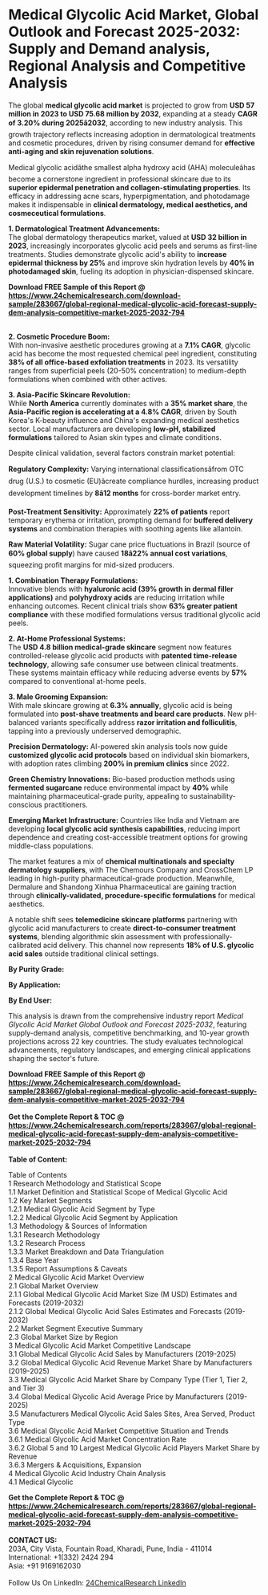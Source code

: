 <h1>Medical Glycolic Acid Market, Global Outlook and Forecast 2025-2032: Supply and Demand analysis, Regional Analysis and Competitive Analysis</h1><p>The global <strong>medical glycolic acid market</strong> is projected to grow from <strong>USD 57 million in 2023 to USD 75.68 million by 2032</strong>, expanding at a steady <strong>CAGR of 3.20% during 2025â2032</strong>, according to new industry analysis. This growth trajectory reflects increasing adoption in dermatological treatments and cosmetic procedures, driven by rising consumer demand for <strong>effective anti-aging and skin rejuvenation solutions</strong>.</p><p>Medical glycolic acidâthe smallest alpha hydroxy acid (AHA) moleculeâhas become a cornerstone ingredient in professional skincare due to its <strong>superior epidermal penetration and collagen-stimulating properties</strong>. Its efficacy in addressing acne scars, hyperpigmentation, and photodamage makes it indispensable in <strong>clinical dermatology, medical aesthetics, and cosmeceutical formulations</strong>.</p><p><strong>1. Dermatological Treatment Advancements:</strong><br>
The global dermatology therapeutics market, valued at <strong>USD 32 billion in 2023</strong>, increasingly incorporates glycolic acid peels and serums as first-line treatments. Studies demonstrate glycolic acid's ability to <strong>increase epidermal thickness by 25%</strong> and improve skin hydration levels by <strong>40% in photodamaged skin</strong>, fueling its adoption in physician-dispensed skincare.</p><div><b>Download FREE Sample of this Report @ 
            <a href="https://www.24chemicalresearch.com/download-sample/283667/global-regional-medical-glycolic-acid-forecast-supply-dem-analysis-competitive-market-2025-2032-794">
            https://www.24chemicalresearch.com/download-sample/283667/global-regional-medical-glycolic-acid-forecast-supply-dem-analysis-competitive-market-2025-2032-794</a></b></div><br><p><strong>2. Cosmetic Procedure Boom:</strong><br>
With non-invasive aesthetic procedures growing at a <strong>7.1% CAGR</strong>, glycolic acid has become the most requested chemical peel ingredient, constituting <strong>38% of all office-based exfoliation treatments</strong> in 2023. Its versatility ranges from superficial peels (20-50% concentration) to medium-depth formulations when combined with other actives.</p><p><strong>3. Asia-Pacific Skincare Revolution:</strong><br>
While <strong>North America</strong> currently dominates with a <strong>35% market share</strong>, the <strong>Asia-Pacific region is accelerating at a 4.8% CAGR</strong>, driven by South Korea's K-beauty influence and China's expanding medical aesthetics sector. Local manufacturers are developing <strong>low-pH, stabilized formulations</strong> tailored to Asian skin types and climate conditions.</p><p>Despite clinical validation, several factors constrain market potential:</p><p><strong>Regulatory Complexity:</strong> Varying international classificationsâfrom OTC drug (U.S.) to cosmetic (EU)âcreate compliance hurdles, increasing product development timelines by <strong>8â12 months</strong> for cross-border market entry.</p><p><strong>Post-Treatment Sensitivity:</strong> Approximately <strong>22% of patients</strong> report temporary erythema or irritation, prompting demand for <strong>buffered delivery systems</strong> and combination therapies with soothing agents like allantoin.</p><p><strong>Raw Material Volatility:</strong> Sugar cane price fluctuations in Brazil (source of <strong>60% global supply</strong>) have caused <strong>18â22% annual cost variations</strong>, squeezing profit margins for mid-sized producers.</p><p><strong>1. Combination Therapy Formulations:</strong><br>
Innovative blends with <strong>hyaluronic acid (39% growth in dermal filler applications)</strong> and <strong>polyhydroxy acids</strong> are reducing irritation while enhancing outcomes. Recent clinical trials show <strong>63% greater patient compliance</strong> with these modified formulations versus traditional glycolic acid peels.</p><p><strong>2. At-Home Professional Systems:</strong><br>
The <strong>USD 4.8 billion medical-grade skincare</strong> segment now features controlled-release glycolic acid products with <strong>patented time-release technology</strong>, allowing safe consumer use between clinical treatments. These systems maintain efficacy while reducing adverse events by <strong>57%</strong> compared to conventional at-home peels.</p><p><strong>3. Male Grooming Expansion:</strong><br>
With male skincare growing at <strong>6.3% annually</strong>, glycolic acid is being formulated into <strong>post-shave treatments and beard care products</strong>. New pH-balanced variants specifically address <strong>razor irritation and folliculitis</strong>, tapping into a previously underserved demographic.</p><p><strong>Precision Dermatology:</strong> AI-powered skin analysis tools now guide <strong>customized glycolic acid protocols</strong> based on individual skin biomarkers, with adoption rates climbing <strong>200% in premium clinics</strong> since 2022.</p><p><strong>Green Chemistry Innovations:</strong> Bio-based production methods using <strong>fermented sugarcane</strong> reduce environmental impact by <strong>40%</strong> while maintaining pharmaceutical-grade purity, appealing to sustainability-conscious practitioners.</p><p><strong>Emerging Market Infrastructure:</strong> Countries like India and Vietnam are developing <strong>local glycolic acid synthesis capabilities</strong>, reducing import dependence and creating cost-accessible treatment options for growing middle-class populations.</p><p>The market features a mix of <strong>chemical multinationals and specialty dermatology suppliers</strong>, with The Chemours Company and CrossChem LP leading in high-purity pharmaceutical-grade production. Meanwhile, Dermalure and Shandong Xinhua Pharmaceutical are gaining traction through <strong>clinically-validated, procedure-specific formulations</strong> for medical aesthetics.</p><p>A notable shift sees <strong>telemedicine skincare platforms</strong> partnering with glycolic acid manufacturers to create <strong>direct-to-consumer treatment systems</strong>, blending algorithmic skin assessment with professionally-calibrated acid delivery. This channel now represents <strong>18% of U.S. glycolic acid sales</strong> outside traditional clinical settings.</p><p><strong>By Purity Grade:</strong></p><p><strong>By Application:</strong></p><p><strong>By End User:</strong></p><p>This analysis is drawn from the comprehensive industry report <em>Medical Glycolic Acid Market Global Outlook and Forecast 2025-2032</em>, featuring supply-demand analysis, competitive benchmarking, and 10-year growth projections across 22 key countries. The study evaluates technological advancements, regulatory landscapes, and emerging clinical applications shaping the sector's future.</p><div><b>Download FREE Sample of this Report @ 
            <a href="https://www.24chemicalresearch.com/download-sample/283667/global-regional-medical-glycolic-acid-forecast-supply-dem-analysis-competitive-market-2025-2032-794">
            https://www.24chemicalresearch.com/download-sample/283667/global-regional-medical-glycolic-acid-forecast-supply-dem-analysis-competitive-market-2025-2032-794</a></b></div><br><div><b>Get the Complete Report & TOC @ 
            <a href="https://www.24chemicalresearch.com/reports/283667/global-regional-medical-glycolic-acid-forecast-supply-dem-analysis-competitive-market-2025-2032-794">
            https://www.24chemicalresearch.com/reports/283667/global-regional-medical-glycolic-acid-forecast-supply-dem-analysis-competitive-market-2025-2032-794</a></b></div><br>
            <b>Table of Content:</b><p>Table of Contents<br />
1 Research Methodology and Statistical Scope<br />
1.1 Market Definition and Statistical Scope of Medical Glycolic Acid<br />
1.2 Key Market Segments<br />
1.2.1 Medical Glycolic Acid Segment by Type<br />
1.2.2 Medical Glycolic Acid Segment by Application<br />
1.3 Methodology & Sources of Information<br />
1.3.1 Research Methodology<br />
1.3.2 Research Process<br />
1.3.3 Market Breakdown and Data Triangulation<br />
1.3.4 Base Year<br />
1.3.5 Report Assumptions & Caveats<br />
2 Medical Glycolic Acid Market Overview<br />
2.1 Global Market Overview<br />
2.1.1 Global Medical Glycolic Acid Market Size (M USD) Estimates and Forecasts (2019-2032)<br />
2.1.2 Global Medical Glycolic Acid Sales Estimates and Forecasts (2019-2032)<br />
2.2 Market Segment Executive Summary<br />
2.3 Global Market Size by Region<br />
3 Medical Glycolic Acid Market Competitive Landscape<br />
3.1 Global Medical Glycolic Acid Sales by Manufacturers (2019-2025)<br />
3.2 Global Medical Glycolic Acid Revenue Market Share by Manufacturers (2019-2025)<br />
3.3 Medical Glycolic Acid Market Share by Company Type (Tier 1, Tier 2, and Tier 3)<br />
3.4 Global Medical Glycolic Acid Average Price by Manufacturers (2019-2025)<br />
3.5 Manufacturers Medical Glycolic Acid Sales Sites, Area Served, Product Type<br />
3.6 Medical Glycolic Acid Market Competitive Situation and Trends<br />
3.6.1 Medical Glycolic Acid Market Concentration Rate<br />
3.6.2 Global 5 and 10 Largest Medical Glycolic Acid Players Market Share by Revenue<br />
3.6.3 Mergers & Acquisitions, Expansion<br />
4 Medical Glycolic Acid Industry Chain Analysis<br />
4.1 Medical Glycolic </p><div><b>Get the Complete Report & TOC @ 
            <a href="https://www.24chemicalresearch.com/reports/283667/global-regional-medical-glycolic-acid-forecast-supply-dem-analysis-competitive-market-2025-2032-794">
            https://www.24chemicalresearch.com/reports/283667/global-regional-medical-glycolic-acid-forecast-supply-dem-analysis-competitive-market-2025-2032-794</a></b></div><br><b>CONTACT US:</b><br>
            203A, City Vista, Fountain Road, Kharadi, Pune, India - 411014<br>
            International: +1(332) 2424 294<br>
            Asia: +91 9169162030 <br><br>
            Follow Us On LinkedIn: <a href="https://www.linkedin.com/company/24chemicalresearch/">24ChemicalResearch LinkedIn</a>